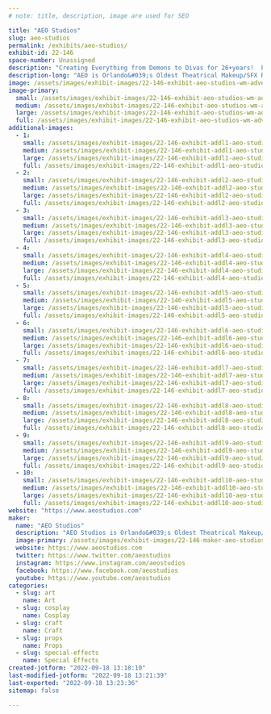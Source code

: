 ```yaml
---
# note: title, description, image are used for SEO

title: "AEO Studios"
slug: aeo-studios
permalink: /exhibits/aeo-studios/
exhibit-id: 22-146
space-number: Unassigned
description: "Creating Everything from Demons to Divas for 26+years!  Props, SFX, Prosthetics, Horror Art & More!"
description-long: "AEO is Orlando&#039;s Oldest Theatrical Makeup/SFX Retailer & Production Center.  We specialize in custom-made props & Horror Art for Film, Theatre, Cosplay, Collectors & More.  We also stock many kinds of Theatrical Makeup to help with your character creations, as well as host workshops throughout the year on SFX Makeup, Mold-Making, Prop Fabrication & more.  Stop by & see what we can create for You."
image: /assets/images/exhibit-images/22-146-exhibit-aeo-studios-wm-advert-web-2022-large.jpg
image-primary: 
  small: /assets/images/exhibit-images/22-146-exhibit-aeo-studios-wm-advert-web-2022-small.jpg
  medium: /assets/images/exhibit-images/22-146-exhibit-aeo-studios-wm-advert-web-2022-medium.jpg
  large: /assets/images/exhibit-images/22-146-exhibit-aeo-studios-wm-advert-web-2022-large.jpg
  full: /assets/images/exhibit-images/22-146-exhibit-aeo-studios-wm-advert-web-2022-full.jpg
additional-images: 
  - 1:
    small: /assets/images/exhibit-images/22-146-exhibit-addl1-aeo-studios-faerie-ears-app-1-small.jpg
    medium: /assets/images/exhibit-images/22-146-exhibit-addl1-aeo-studios-faerie-ears-app-1-medium.jpg
    large: /assets/images/exhibit-images/22-146-exhibit-addl1-aeo-studios-faerie-ears-app-1-large.jpg
    full: /assets/images/exhibit-images/22-146-exhibit-addl1-aeo-studios-faerie-ears-app-1-full.jpg
  - 2:
    small: /assets/images/exhibit-images/22-146-exhibit-addl2-aeo-studios-garcia-hand-cast-1-small.jpg
    medium: /assets/images/exhibit-images/22-146-exhibit-addl2-aeo-studios-garcia-hand-cast-1-medium.jpg
    large: /assets/images/exhibit-images/22-146-exhibit-addl2-aeo-studios-garcia-hand-cast-1-large.jpg
    full: /assets/images/exhibit-images/22-146-exhibit-addl2-aeo-studios-garcia-hand-cast-1-full.jpg
  - 3:
    small: /assets/images/exhibit-images/22-146-exhibit-addl3-aeo-studios-percy-audreys-small.jpg
    medium: /assets/images/exhibit-images/22-146-exhibit-addl3-aeo-studios-percy-audreys-medium.jpg
    large: /assets/images/exhibit-images/22-146-exhibit-addl3-aeo-studios-percy-audreys-large.jpg
    full: /assets/images/exhibit-images/22-146-exhibit-addl3-aeo-studios-percy-audreys-full.jpg
  - 4:
    small: /assets/images/exhibit-images/22-146-exhibit-addl4-aeo-studios-pot-pies-w-snow-11-20-small.jpg
    medium: /assets/images/exhibit-images/22-146-exhibit-addl4-aeo-studios-pot-pies-w-snow-11-20-medium.jpg
    large: /assets/images/exhibit-images/22-146-exhibit-addl4-aeo-studios-pot-pies-w-snow-11-20-large.jpg
    full: /assets/images/exhibit-images/22-146-exhibit-addl4-aeo-studios-pot-pies-w-snow-11-20-full.jpg
  - 5:
    small: /assets/images/exhibit-images/22-146-exhibit-addl5-aeo-studios-rameses-maia-feb-16-small.jpg
    medium: /assets/images/exhibit-images/22-146-exhibit-addl5-aeo-studios-rameses-maia-feb-16-medium.jpg
    large: /assets/images/exhibit-images/22-146-exhibit-addl5-aeo-studios-rameses-maia-feb-16-large.jpg
    full: /assets/images/exhibit-images/22-146-exhibit-addl5-aeo-studios-rameses-maia-feb-16-full.jpg
  - 6:
    small: /assets/images/exhibit-images/22-146-exhibit-addl6-aeo-studios-sd-molds-casts-small.jpg
    medium: /assets/images/exhibit-images/22-146-exhibit-addl6-aeo-studios-sd-molds-casts-medium.jpg
    large: /assets/images/exhibit-images/22-146-exhibit-addl6-aeo-studios-sd-molds-casts-large.jpg
    full: /assets/images/exhibit-images/22-146-exhibit-addl6-aeo-studios-sd-molds-casts-full.jpg
  - 7:
    small: /assets/images/exhibit-images/22-146-exhibit-addl7-aeo-studios-sarah-bust-2-small.jpg
    medium: /assets/images/exhibit-images/22-146-exhibit-addl7-aeo-studios-sarah-bust-2-medium.jpg
    large: /assets/images/exhibit-images/22-146-exhibit-addl7-aeo-studios-sarah-bust-2-large.jpg
    full: /assets/images/exhibit-images/22-146-exhibit-addl7-aeo-studios-sarah-bust-2-full.jpg
  - 8:
    small: /assets/images/exhibit-images/22-146-exhibit-addl8-aeo-studios-class-flyer-front-crop-web-small.jpg
    medium: /assets/images/exhibit-images/22-146-exhibit-addl8-aeo-studios-class-flyer-front-crop-web-medium.jpg
    large: /assets/images/exhibit-images/22-146-exhibit-addl8-aeo-studios-class-flyer-front-crop-web-large.jpg
    full: /assets/images/exhibit-images/22-146-exhibit-addl8-aeo-studios-class-flyer-front-crop-web-full.jpg
  - 9:
    small: /assets/images/exhibit-images/22-146-exhibit-addl9-aeo-studios-headlights-small.jpg
    medium: /assets/images/exhibit-images/22-146-exhibit-addl9-aeo-studios-headlights-medium.jpg
    large: /assets/images/exhibit-images/22-146-exhibit-addl9-aeo-studios-headlights-large.jpg
    full: /assets/images/exhibit-images/22-146-exhibit-addl9-aeo-studios-headlights-full.jpg
  - 10:
    small: /assets/images/exhibit-images/22-146-exhibit-addl10-aeo-studios-nightqueen-bust-may11-small.jpg
    medium: /assets/images/exhibit-images/22-146-exhibit-addl10-aeo-studios-nightqueen-bust-may11-medium.jpg
    large: /assets/images/exhibit-images/22-146-exhibit-addl10-aeo-studios-nightqueen-bust-may11-large.jpg
    full: /assets/images/exhibit-images/22-146-exhibit-addl10-aeo-studios-nightqueen-bust-may11-full.jpg
website: "https://www.aeostudios.com"
maker: 
  name: "AEO Studios"
  description: "AEO Studios is Orlando&#039;s Oldest Theatrical Makeup/SFX Retailer & Production Studio.  We specialize in fabricating all types of custom props & accessories for Film, Stage, Cosplayers, etc.  We also host workshops throughout the year on SFX, Mold-making, Prosthetic Fabrication & more.  Our studio is located in E Orlando, where we have been creating Everything from Demons to Divas for 26+ years."
  image-primary: /assets/images/exhibit-images/22-146-maker-aeo-studios-aeo-logo-demon-new21-color-medium.jpg
  website: https://www.aeostudios.com
  twitter: https://www.twitter.com/aeostudios
  instagram: https://www.instagram.com/aeostudios
  facebook: https://www.facebook.com/aeostudios
  youtube: https://www.youtube.com/aeostudios
categories: 
  - slug: art
    name: Art
  - slug: cosplay
    name: Cosplay
  - slug: craft
    name: Craft
  - slug: props
    name: Props
  - slug: special-effects
    name: Special Effects
created-jotform: "2022-09-18 13:18:10"
last-modified-jotform: "2022-09-18 13:21:39"
last-exported: "2022-09-18 13:23:36"
sitemap: false

---
```

